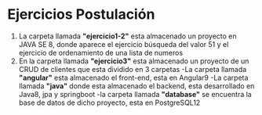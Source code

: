 # Ejercicios Postulación

1. La carpeta llamada **"ejercicio1-2"** esta almacenado un proyecto en JAVA SE 8, donde aparece el ejercicio búsqueda del valor 51 y el ejercicio de ordenamiento de una lista de numeros
2. En la carpeta llamada **"ejercicio3"** esta almacenado un proyecto de un CRUD de clientes que esta dividido en 3 carpetas
-La carpeta llamada **"angular"** esta almacenado el front-end, esta en Angular9
-La carpeta llamada **"java"** donde esta almacenado el backend, esta desarrollado en Java8, jpa y springboot
-la carpeta llamada **"database"** se encuentra la base de datos de dicho proyecto, esta en PostgreSQL12

